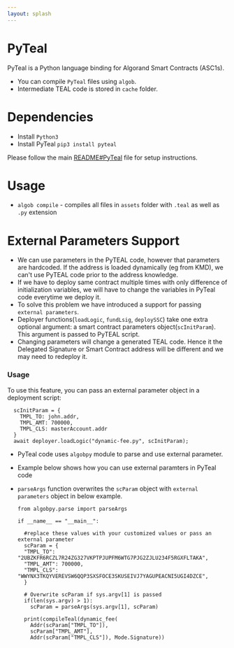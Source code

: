 ```yaml
---
layout: splash
---
```


# PyTeal

PyTeal is a Python language binding for Algorand Smart Contracts (ASC1s).

- You can compile `PyTeal` files using `algob`.
- Intermediate TEAL code is stored in `cache` folder.


# Dependencies

- Install `Python3`
- Install PyTeal `pip3 install pyteal`

Please follow the main [README#PyTeal](../README.md#pyteal) file for setup instructions.


# Usage

- `algob compile` - compiles all files in `assets` folder with `.teal` as well as `.py` extension

# External Parameters Support

- We can use parameters in the PyTEAL code, however that parameters are hardcoded.
If the address is loaded dynamically (eg from KMD), we can't use PyTEAL code prior to the address knowledge.
- If we have to deploy same contract multiple times with only difference of initialization variables, we will have to change the variables in PyTeal code everytime we deploy it.
- To solve this problem we have introduced a support for passing `external parameters`.
- Deployer functions(`loadLogic`, `fundLsig`, `deploySSC`) take one extra optional argument: a smart contract parameters object(`scInitParam`). This argument is passed to PyTEAL script.
- Changing parameters will change a generated TEAL code. Hence it the Delegated Signature or Smart Contract address will be different and we may need to redeploy it.
### Usage

To use this feature, you can pass an external parameter object in a deployment script:

      scInitParam = {
        TMPL_TO: john.addr,
        TMPL_AMT: 700000,
        TMPL_CLS: masterAccount.addr
      }
      await deployer.loadLogic("dynamic-fee.py", scInitParam);

- PyTeal code uses `algobpy` module to parse and use external parameter.
- Example below shows how you can use external paramters in PyTeal code
- `parseArgs` function overwrites the `scParam` object with `external parameters` object in below example.

      from algobpy.parse import parseArgs

      if __name__ == "__main__":

        #replace these values with your customized values or pass an external parameter
        scParam = {
        "TMPL_TO": "2UBZKFR6RCZL7R24ZG327VKPTPJUPFM6WTG7PJG2ZJLU234F5RGXFLTAKA",
        "TMPL_AMT": 700000,
        "TMPL_CLS": "WWYNX3TKQYVEREVSW6QQP3SXSFOCE3SKUSEIVJ7YAGUPEACNI5UGI4DZCE",
        }

        # Overwrite scParam if sys.argv[1] is passed
        if(len(sys.argv) > 1):
          scParam = parseArgs(sys.argv[1], scParam)

        print(compileTeal(dynamic_fee(
          Addr(scParam["TMPL_TO"]),
          scParam["TMPL_AMT"],
          Addr(scParam["TMPL_CLS"]), Mode.Signature))

